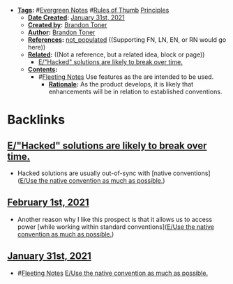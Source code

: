 - **[Tags](<../Tags.md>):** #[Evergreen Notes](<../Evergreen Notes.md>) #[Rules of Thumb](<../Rules of Thumb.md>) [Principles](<../Principles.md>)
    - **[Date Created](<../Date Created.md>):** [January 31st, 2021](<../January 31st, 2021.md>)
    - **[Created by](<../Created by.md>):** [Brandon Toner](<../Brandon Toner.md>)
    - **[Author](<../Author.md>):** [Brandon Toner](<../Brandon Toner.md>)
    - **[References](<../References.md>):** [not_populated](<../not_populated.md>) ((Supporting FN, LN, EN, or RN would go here))
    - **[Related](<../Related.md>):**  ((Not a reference, but a related idea, block or page))
        - [E/"Hacked" solutions are likely to break over time.](<../E/"Hacked" solutions are likely to break over time..md>)
    - **[Contents](<../Contents.md>):**
        - #[Fleeting Notes](<../Fleeting Notes.md>) Use features as the are intended to be used.
            - **[Rationale](<../Rationale.md>):** As the product develops, it is likely that enhancements will be in relation to established conventions.

# Backlinks
## [E/"Hacked" solutions are likely to break over time.](<E/"Hacked" solutions are likely to break over time..md>)
- Hacked solutions are usually out-of-sync with [native conventions]([E/Use the native convention as much as possible.](<../E/Use the native convention as much as possible..md>))

## [February 1st, 2021](<February 1st, 2021.md>)
- Another reason why I like this prospect is that it allows us to access power [while working within standard conventions]([E/Use the native convention as much as possible.](<../E/Use the native convention as much as possible..md>))

## [January 31st, 2021](<January 31st, 2021.md>)
- #[Fleeting Notes](<../Fleeting Notes.md>) [E/Use the native convention as much as possible.](<../E/Use the native convention as much as possible..md>)

